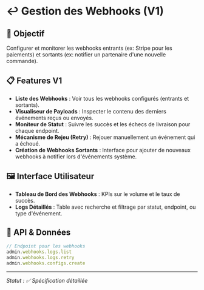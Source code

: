 # ↩️ Gestion des Webhooks (V1)

## 🎯 Objectif

Configurer et monitorer les webhooks entrants (ex: Stripe pour les paiements) et sortants (ex: notifier un partenaire d'une nouvelle commande).

## 📋 Features V1

- **Liste des Webhooks** : Voir tous les webhooks configurés (entrants et sortants).
- **Visualiseur de Payloads** : Inspecter le contenu des derniers événements reçus ou envoyés.
- **Moniteur de Statut** : Suivre les succès et les échecs de livraison pour chaque endpoint.
- **Mécanisme de Rejeu (Retry)** : Rejouer manuellement un événement qui a échoué.
- **Création de Webhooks Sortants** : Interface pour ajouter de nouveaux webhooks à notifier lors d'événements système.

## 🖼️ Interface Utilisateur

- **Tableau de Bord des Webhooks** : KPIs sur le volume et le taux de succès.
- **Logs Détaillés** : Table avec recherche et filtrage par statut, endpoint, ou type d'événement.

## 📡 API & Données

```typescript
// Endpoint pour les webhooks
admin.webhooks.logs.list
admin.webhooks.logs.retry
admin.webhooks.configs.create
```

---
*Statut : ✅ Spécification détaillée*